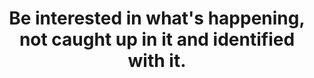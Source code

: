 ---
title: Be interested in what's happening, not caught up in it and identified with it.
tags: experience mindfulness
star: true
va202309open: true
---